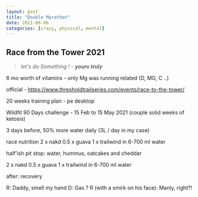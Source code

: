 ```yaml
---
layout: post
title: "Double Marathon"
date: 2021-06-06
categories: [crazy, physical, mental]
---
```



## Race from the Tower 2021

> _let's do Something !_ - **_yours truly_**



6 mo worth of vitamins - only Mg was running related (D, MG, C ..)

official - https://www.thresholdtrailseries.com/events/race-to-the-tower/


20 weeks training plan - pe desktop

Wildfit 90 Days challenge - 15 Feb to 15 May 2021 (couple solid weeks of ketosis)

3 days before, 50% more water daily (3L / day in my case)

race nutrition
2 x nakd
0.5 x guava
1 x trailwind in 6-700 ml water

half'ish pit stop: water, hummus, oatcakes and cheddar

2 x nakd
0.5 x guava
1 x trailwind in 6-700 ml water

after: recovery


R: Daddy, smell my hand
D: Gas ?
R (with a smirk on his face): Manly, right?!
